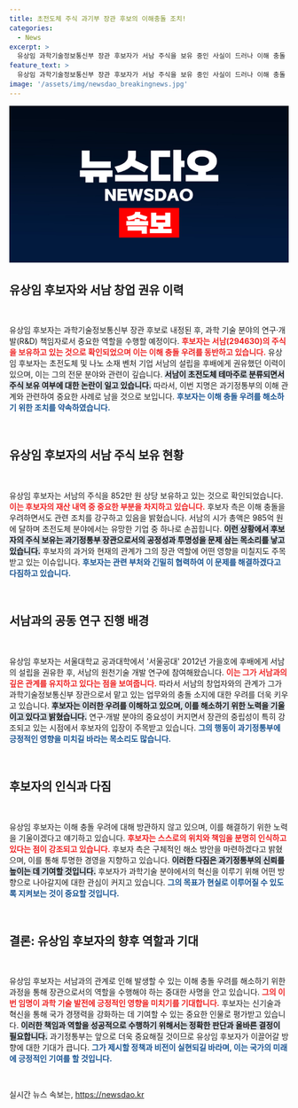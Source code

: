 ```yaml
---
title: 초전도체 주식 과기부 장관 후보의 이해충돌 조치!
categories:
  - News
excerpt: >
  유상임 과학기술정보통신부 장관 후보자가 서남 주식을 보유 중인 사실이 드러나 이해 충돌 우려가 제기됐다. 후보자는 조치를 약속하며, 초전도체 분야의 신뢰를 지키겠다고 밝혔다. 클릭하여 전체 내용을 확인하세요!
feature_text: >
  유상임 과학기술정보통신부 장관 후보자가 서남 주식을 보유 중인 사실이 드러나 이해 충돌 우려가 제기됐다. 후보자는 조치를 약속하며, 초전도체 분야의 신뢰를 지키겠다고 밝혔다. 클릭하여 전체 내용을 확인하세요!
image: '/assets/img/newsdao_breakingnews.jpg'
---
```


<p><img src="/assets/img/newsdao_breakingnews.jpg" alt="implanttips 속보" /></p>

<h2 data-ke-size="size26">유상임 후보자와 서남 창업 권유 이력</h2>

<p data-ke-size="size16">&nbsp;</p>

<p>유상임 후보자는 과학기술정보통신부 장관 후보로 내정된 후, 과학 기술 분야의 연구·개발(R&amp;D) 책임자로서 중요한 역할을 수행할 예정이다. <b><span style="color: #ee2323;">후보자는 서남(294630)의 주식을 보유하고 있는 것으로 확인되었으며 이는 이해 충돌 우려를 동반하고 있습니다.</span></b> 유상임 후보자는 초전도체 및 나노 소재 벤처 기업 서남의 설립을 후배에게 권유했던 이력이 있으며, 이는 그의 전문 분야와 관련이 깊습니다. <b><span style="background-color: #21538527;">서남이 초전도체 테마주로 분류되면서 주식 보유 여부에 대한 논란이 일고 있습니다.</span></b> 따라서, 이번 지명은 과기정통부의 이해 관계와 관련하여 중요한 사례로 남을 것으로 보입니다. <b><span style="color: #1a5490;">후보자는 이해 충돌 우려를 해소하기 위한 조치를 약속하였습니다.</span></b></p>

<p data-ke-size="size16">&nbsp;</p>

<h2 data-ke-size="size26">유상임 후보자의 서남 주식 보유 현황</h2>

<p data-ke-size="size16">&nbsp;</p>

<p>유상임 후보자는 서남의 주식을 852만 원 상당 보유하고 있는 것으로 확인되었습니다. <b><span style="color: #ee2323;">이는 후보자의 재산 내역 중 중요한 부분을 차지하고 있습니다.</span></b> 후보자 측은 이해 충돌을 우려하면서도 관련 조치를 강구하고 있음을 밝혔습니다. 서남의 시가 총액은 985억 원에 달하며 초전도체 분야에서는 유망한 기업 중 하나로 손꼽힙니다. <b><span style="background-color: #21538527;">이런 상황에서 후보자의 주식 보유는 과기정통부 장관으로서의 공정성과 투명성을 문제 삼는 목소리를 낳고 있습니다.</span></b> 후보자의 과거와 현재의 관계가 그의 장관 역할에 어떤 영향을 미칠지도 주목받고 있는 이슈입니다. <b><span style="color: #1a5490;">후보자는 관련 부처와 긴밀히 협력하여 이 문제를 해결하겠다고 다짐하고 있습니다.</span></b></p>

<p data-ke-size="size16">&nbsp;</p>

<h2 data-ke-size="size26">서남과의 공동 연구 진행 배경</h2>

<p data-ke-size="size16">&nbsp;</p>

<p>유상임 후보자는 서울대학교 공과대학에서 '서울공대' 2012년 가을호에 후배에게 서남의 설립을 권유한 후, 서남의 원천기술 개발 연구에 참여해왔습니다. <b><span style="color: #ee2323;">이는 그가 서남과의 깊은 관계를 유지하고 있다는 점을 보여줍니다.</span></b> 따라서 서남의 창업자와의 관계가 그가 과학기술정보통신부 장관으로서 맡고 있는 업무와의 충돌 소지에 대한 우려를 더욱 키우고 있습니다. <b><span style="background-color: #21538527;">후보자는 이러한 우려를 이해하고 있으며, 이를 해소하기 위한 노력을 기울이고 있다고 밝혔습니다.</span></b> 연구·개발 분야의 중요성이 커지면서 장관의 중립성이 특히 강조되고 있는 시점에서 후보자의 입장이 주목받고 있습니다. <b><span style="color: #1a5490;">그의 행동이 과기정통부에 긍정적인 영향을 미치길 바라는 목소리도 많습니다.</span></b></p>

<p data-ke-size="size16">&nbsp;</p>

<h2 data-ke-size="size26">후보자의 인식과 다짐</h2>

<p data-ke-size="size16">&nbsp;</p>

<p>유상임 후보자는 이해 충돌 우려에 대해 방관하지 않고 있으며, 이를 해결하기 위한 노력을 기울이겠다고 얘기하고 있습니다. <b><span style="color: #ee2323;">후보자는 스스로의 위치와 책임을 분명히 인식하고 있다는 점이 강조되고 있습니다.</span></b> 후보자 측은 구체적인 해소 방안을 마련하겠다고 밝혔으며, 이를 통해 투명한 경영을 지향하고 있습니다. <b><span style="background-color: #21538527;">이러한 다짐은 과기정통부의 신뢰를 높이는 데 기여할 것입니다.</span></b> 후보자가 과학기술 분야에서의 혁신을 이루기 위해 어떤 방향으로 나아갈지에 대한 관심이 커지고 있습니다. <b><span style="color: #1a5490;">그의 목표가 현실로 이루어질 수 있도록 지켜보는 것이 중요할 것입니다.</span></b></p>

<p data-ke-size="size16">&nbsp;</p>

<h2 data-ke-size="size26">결론: 유상임 후보자의 향후 역할과 기대</h2>

<p data-ke-size="size16">&nbsp;</p>

<p>유상임 후보자는 서남과의 관계로 인해 발생할 수 있는 이해 충돌 우려를 해소하기 위한 과정을 통해 장관으로서의 역할을 수행해야 하는 중대한 사명을 안고 있습니다. <b><span style="color: #ee2323;">그의 이번 임명이 과학 기술 발전에 긍정적인 영향을 미치기를 기대합니다.</span></b> 후보자는 신기술과 혁신을 통해 국가 경쟁력을 강화하는 데 기여할 수 있는 중요한 인물로 평가받고 있습니다. <b><span style="background-color: #21538527;">이러한 책임과 역할을 성공적으로 수행하기 위해서는 정확한 판단과 올바른 결정이 필요합니다.</span></b> 과기정통부는 앞으로 더욱 중요해질 것이므로 유상임 후보자가 이끌어갈 방향에 대한 기대가 큽니다. <b><span style="color: #1a5490;">그가 제시할 정책과 비전이 실현되길 바라며, 이는 국가의 미래에 긍정적인 기여를 할 것입니다.</span></b></p>

<p data-ke-size="size16">&nbsp;</p>
실시간 뉴스 속보는, <a href="https://newsdao.kr" rel="dofollow">https://newsdao.kr</a>


